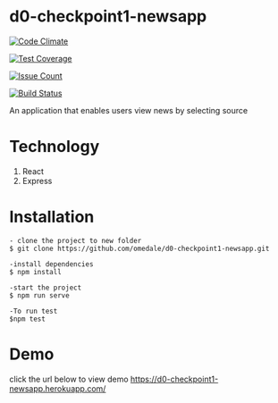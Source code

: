 # d0-checkpoint1-newsapp

[![Code Climate](https://codeclimate.com/github/omedale/d0-checkpoint1-newsapp/badges/gpa.svg)](https://codeclimate.com/github/omedale/d0-checkpoint1-newsapp)

[![Test Coverage](https://codeclimate.com/github/omedale/d0-checkpoint1-newsapp/badges/coverage.svg)](https://codeclimate.com/github/omedale/d0-checkpoint1-newsapp/coverage)

[![Issue Count](https://codeclimate.com/github/omedale/d0-checkpoint1-newsapp/badges/issue_count.svg)](https://codeclimate.com/github/omedale/d0-checkpoint1-newsapp)

[![Build Status](https://travis-ci.org/omedale/d0-checkpoint1-newsapp.svg?branch=development)](https://travis-ci.org/omedale/d0-checkpoint1-newsapp)

An application that enables users view news by selecting source

# Technology

1. React
2. Express

# Installation

    - clone the project to new folder
    $ git clone https://github.com/omedale/d0-checkpoint1-newsapp.git

    -install dependencies
    $ npm install

    -start the project
    $ npm run serve

    -To run test
    $npm test

# Demo
click the url below to view demo
https://d0-checkpoint1-newsapp.herokuapp.com/
